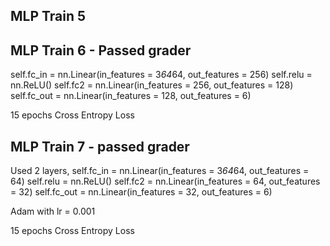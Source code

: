 ## MLP Train 5

## MLP Train 6 - Passed grader

self.fc_in = nn.Linear(in_features = 3*64*64, out_features = 256)
self.relu = nn.ReLU()
self.fc2 = nn.Linear(in_features = 256, out_features = 128)
self.fc_out = nn.Linear(in_features = 128, out_features = 6)

15 epochs
Cross Entropy Loss

## MLP Train 7 - passed grader

Used 2 layers,
self.fc_in = nn.Linear(in_features = 3*64*64, out_features = 64)
self.relu = nn.ReLU()
self.fc2 = nn.Linear(in_features = 64, out_features = 32)
self.fc_out = nn.Linear(in_features = 32, out_features = 6)

Adam with lr = 0.001

15 epochs
Cross Entropy Loss

